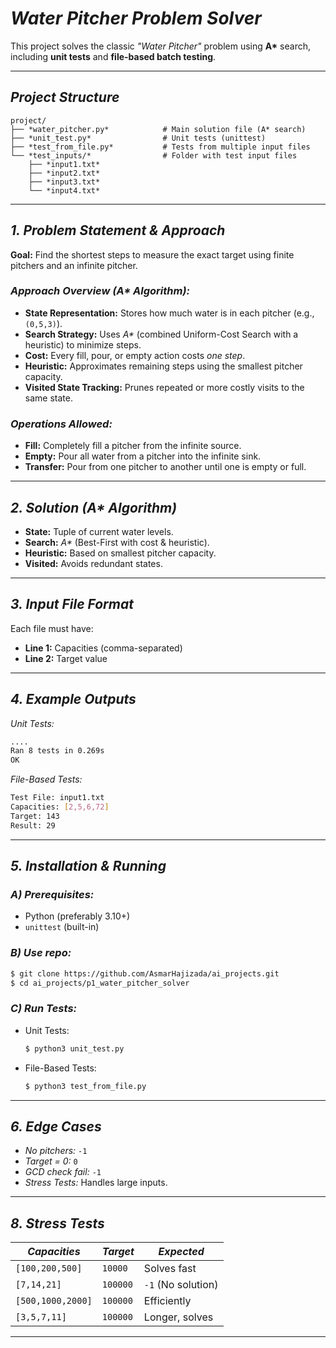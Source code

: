 # *Water Pitcher Problem Solver*

This project solves the classic *"Water Pitcher"* problem using **A\*** search, including **unit tests** and **file-based batch testing**.

---

## *Project Structure*
```
project/
├── *water_pitcher.py*            # Main solution file (A* search)
├── *unit_test.py*                # Unit tests (unittest)
├── *test_from_file.py*           # Tests from multiple input files
└── *test_inputs/*                # Folder with test input files
    ├── *input1.txt*
    ├── *input2.txt*
    ├── *input3.txt*
    └── *input4.txt*
```
---

## *1. Problem Statement & Approach*
**Goal:** Find the shortest steps to measure the exact target using finite pitchers and an infinite pitcher.

### *Approach Overview (A\* Algorithm):*
- **State Representation:** Stores how much water is in each pitcher (e.g., `(0,5,3)`).  
- **Search Strategy:** Uses *A\** (combined Uniform-Cost Search with a heuristic) to minimize steps.  
- **Cost:** Every fill, pour, or empty action costs *one step*.  
- **Heuristic:** Approximates remaining steps using the smallest pitcher capacity.  
- **Visited State Tracking:** Prunes repeated or more costly visits to the same state.

### *Operations Allowed:*
- **Fill:** Completely fill a pitcher from the infinite source.  
- **Empty:** Pour all water from a pitcher into the infinite sink.  
- **Transfer:** Pour from one pitcher to another until one is empty or full.  

---

## *2. Solution (A\* Algorithm)*
- **State:** Tuple of current water levels.  
- **Search:** *A\** (Best-First with cost & heuristic).  
- **Heuristic:** Based on smallest pitcher capacity.  
- **Visited:** Avoids redundant states.

---


## *3. Input File Format*
Each file must have:
- **Line 1:** Capacities (comma-separated)  
- **Line 2:** Target value  
---

## *4. Example Outputs*
*Unit Tests:*  
```bash
....
Ran 8 tests in 0.269s
OK
```
*File-Based Tests:*  
```bash
Test File: input1.txt
Capacities: [2,5,6,72]
Target: 143
Result: 29
```
---

## *5. Installation & Running*
### *A) Prerequisites:*  
- Python (preferably 3.10+)  
- `unittest` (built-in)
### *B) Use repo:*  
```bash
$ git clone https://github.com/AsmarHajizada/ai_projects.git
$ cd ai_projects/p1_water_pitcher_solver
```
### *C) Run Tests:*  
- Unit Tests:  
  ```bash
  $ python3 unit_test.py
  ```
- File-Based Tests:  
  ```bash
  $ python3 test_from_file.py
  ```
---

## *6. Edge Cases*
- *No pitchers:* `-1`  
- *Target = 0:* `0`  
- *GCD check fail:* `-1`  
- *Stress Tests:* Handles large inputs.
---

## *8. Stress Tests*
| *Capacities*               | *Target*   | *Expected*      |
|--------------------------|------------|-----------------|
| `[100,200,500]`         | `10000`   | Solves fast    |
| `[7,14,21]`             | `100000`  | `-1` (No solution) |
| `[500,1000,2000]`       | `100000`  | Efficiently    |
| `[3,5,7,11]`            | `100000`  | Longer, solves |
---